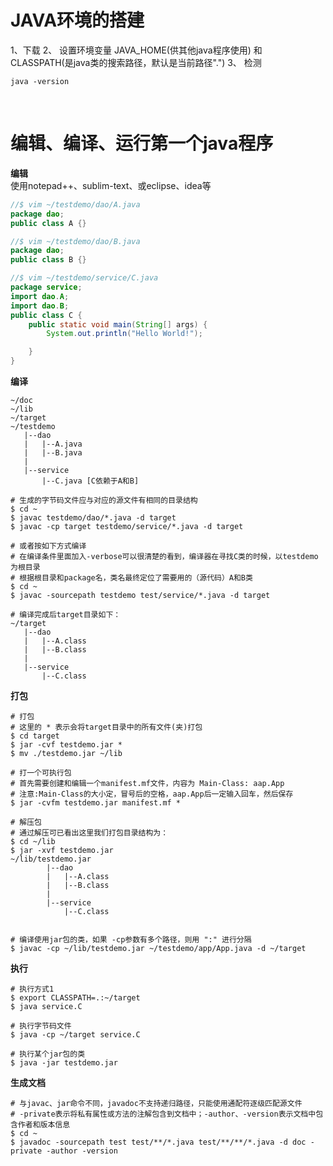 
# JAVA环境的搭建

1、下载
2、 设置环境变量 JAVA_HOME(供其他java程序使用) 和 CLASSPATH(是java类的搜索路径，默认是当前路径".")
3、 检测

```shell
java -version
```
<br>



# 编辑、编译、运行第一个java程序

**编辑** <br>
使用notepad++、sublim-text、或eclipse、idea等<br>

```java
//$ vim ~/testdemo/dao/A.java
package dao;
public class A {}

//$ vim ~/testdemo/dao/B.java
package dao;
public class B {}

//$ vim ~/testdemo/service/C.java
package service;
import dao.A;
import dao.B;
public class C {
	public static void main(String[] args) {
		System.out.println("Hello World!");

	}
}
```



**编译**<br>

```shell
~/doc
~/lib
~/target
~/testdemo
   |--dao
   |   |--A.java
   |   |--B.java
   |
   |--service
       |--C.java [C依赖于A和B]

# 生成的字节码文件应与对应的源文件有相同的目录结构
$ cd ~
$ javac testdemo/dao/*.java -d target
$ javac -cp target testdemo/service/*.java -d target

# 或者按如下方式编译
# 在编译条件里面加入-verbose可以很清楚的看到，编译器在寻找C类的时候，以testdemo为根目录
# 根据根目录和package名，类名最终定位了需要用的（源代码）A和B类
$ cd ~
$ javac -sourcepath testdemo test/service/*.java -d target

# 编译完成后target目录如下：
~/target
   |--dao
   |   |--A.class
   |   |--B.class
   |
   |--service
       |--C.class
```



**打包**

```shell
# 打包
# 这里的 * 表示会将target目录中的所有文件(夹)打包
$ cd target
$ jar -cvf testdemo.jar *
$ mv ./testdemo.jar ~/lib

# 打一个可执行包
# 首先需要创建和编辑一个manifest.mf文件，内容为 Main-Class: aap.App
# 注意:Main-Class的大小定，冒号后的空格，aap.App后一定输入回车，然后保存
$ jar -cvfm testdemo.jar manifest.mf *

# 解压包
# 通过解压可已看出这里我们打包目录结构为：
$ cd ~/lib
$ jar -xvf testdemo.jar
~/lib/testdemo.jar
        |--dao
        |   |--A.class
        |   |--B.class
        |
        |--service
            |--C.class
    
    
# 编译使用jar包的类，如果 -cp参数有多个路径，则用 ":" 进行分隔
$ javac -cp ~/lib/testdemo.jar ~/testdemo/app/App.java -d ~/target
```



**执行** <br>

```shell
# 执行方式1
$ export CLASSPATH=.:~/target
$ java service.C

# 执行字节码文件
$ java -cp ~/target service.C

# 执行某个jar包的类
$ java -jar testdemo.jar
```



**生成文档** <br>

```shell
# 与javac、jar命令不同，javadoc不支持递归路径，只能使用通配符逐级匹配源文件
# -private表示将私有属性或方法的注解包含到文档中；-author、-version表示文档中包含作者和版本信息
$ cd ~
$ javadoc -sourcepath test test/**/*.java test/**/**/*.java -d doc -private -author -version
```

<br>





